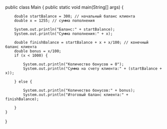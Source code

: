 public class Main {
    public static void main(String[] args) {
    
        double startBalance = 300; // начальный баланс клиента
        double x = 1255; // сумма пополнения

        System.out.println("Баланс:" + startBalance);
        System.out.println("Сумма пополнения:" + x);

        double finishBalance = startBalance + x + x/100; // конечный баланс клиента
        double bonus = x/100;
        if (x < 1000) {

            System.out.println("Количество бонусов = 0");
            System.out.println("Сумма на счету клиента:" + (startBalance + x));

        } else {

            System.out.println("Количество бонусов:" + bonus);
            System.out.println("Итоговый баланс клиента:" + finishBalance);

        }
    }
}
